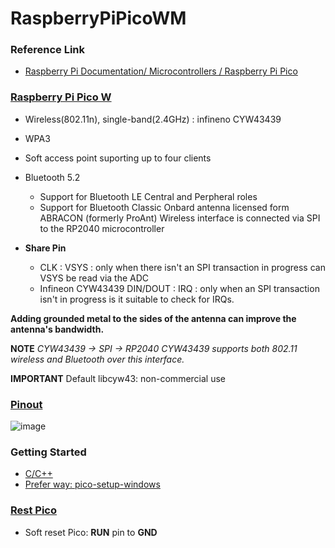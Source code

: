 # RaspberryPiPicoWM

### Reference Link
- [Raspberry Pi Documentation/ Microcontrollers / Raspberry Pi Pico](https://www.raspberrypi.com/documentation/microcontrollers/raspberry-pi-pico.html)

### [Raspberry Pi Pico W](https://www.raspberrypi.com/documentation/microcontrollers/raspberry-pi-pico.html#raspberry-pi-pico-w-and-pico-wh)
- Wireless(802.11n), single-band(2.4GHz) : infineno CYW43439
- WPA3
- Soft access point suporting up to four clients
- Bluetooth 5.2
  - Support for Bluetooth LE Central and Perpheral roles
  - Support for Bluetooth Classic
Onbard antenna licensed form ABRACON (formerly ProAnt)
Wireless interface is connected via SPI to the RP2040 microcontroller

- **Share Pin**
  - CLK : VSYS : only when there isn't an SPI transaction in progress can VSYS be read via the ADC
  - Infineon CYW43439 DIN/DOUT : IRQ : only when an SPI transaction isn't in progress is it suitable to check for IRQs.

**Adding grounded metal to the sides of the antenna can improve the antenna's bandwidth.**

**NOTE**
*CYW43439 -> SPI -> RP2040*
*CYW43439 supports both 802.11 wireless and Bluetooth over this interface.*

**IMPORTANT**
Default libcyw43: non-commercial use

### [Pinout](https://www.raspberrypi.com/documentation/microcontrollers/raspberry-pi-pico.html#pinout-and-design-files-2)
![image](https://github.com/ChungChiuHung/RaspberryPiPicoWM/assets/52248840/486cac1c-fb6f-4c7a-ae1b-ae290a20717b)

### Getting Started
- [C/C++](Notes_GettingStarted.md)
- [Prefer way: pico-setup-windows](https://github.com/raspberrypi/pico-setup-windows)

### [Rest Pico](https://electrocredible.com/how-to-reset-raspberry-pi-pico-w/)
- Soft reset Pico: **RUN** pin to **GND**

